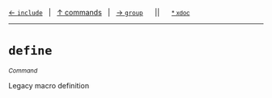[&#8592; `include`](ref--commands--include.md)&nbsp;&nbsp;&nbsp;|&nbsp;&nbsp;&nbsp;[&#8593; commands](ref--commands.md)&nbsp;&nbsp;&nbsp;|&nbsp;&nbsp;&nbsp;[&#8594; `group`](ref--commands--group.md)&nbsp;&nbsp;&nbsp;&nbsp;&nbsp;&nbsp;||&nbsp;&nbsp;&nbsp;&nbsp;&nbsp;&nbsp;<small>[\* xdoc](../xdoc/ref.xmd#L12)</small>
***

# `define`
<small>*Command*</small>  

Legacy macro definition



